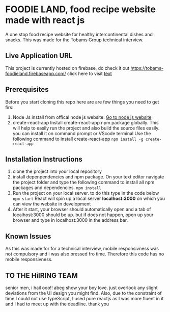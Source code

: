 # FOODIE LAND, food recipe website made with react js

A one stop food recipe website for healthy intercontinental dishes and snacks. This was made for the Tobams Group technical interview. 

## Live Application URL

This project is currently hosted on firebase, do check it out
https://tobams-foodieland.firebaseapp.com/ click here to visit [text](https://tobams-foodieland.firebaseapp.com/)

## Prerequisites
Before you start cloning this repo here are are few things you need to get firs:

1. Node Js
install from offical node js website: [Go to node js website](https://nodejs.org/en/)
2. create-react-app
Install create-react-app npm package globally. This will help to easily run the project and also build the source files easily. you can install it on command prompt or VScode terminal Use the following command to install create-react-app
    `npm install -g create-react-app`

## Installation Instructions
1. clone the project into your local repository
2. install depenpendencies and npm package. On your text editor navigate the project folder and type the following command to install all npm packages and dependencies.
`npm install`
3. Run the project on your local server. to do this type in the code below
```npm start```
React will spin up a local server **localhost:3000** on which you can view the website in development
4. After it start, your browser should automatically open and a tab of localhost:3000 should be up. but if does not happen, open up your browser and type in localhost:3000 in the address bar.

## Known Issues
As this was made for for a technical interview, mobile responsivness was not compulsory and i was also pressed fro time. Therefore this code has no mobile responsivness.

## TO THE HiIRING TEAM
senior men, i hail ooo!! abeg show your boy love. just overlook any slight deviations from the UI design you might find. Also, due to the constraint of time I could not use typeScript, I used pure reactjs as I was more fluent in it and I had to meet up with the deadline. 
thank you